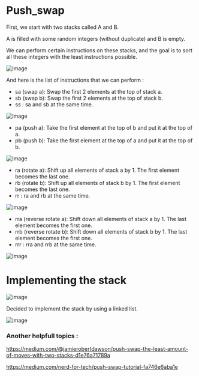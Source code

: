 # Push_swap

First, we start with two stacks called A and B.

A is filled with some random integers (without duplicate) and B is empty. 

We can perform certain instructions on these stacks, and the goal is to sort all these integers with the least instructions possible.

![image](https://github.com/izzypt/Push_swap/assets/73948790/5a04b89f-4ed9-48bf-bdd4-6bf56766cbb7)



And here is the list of instructions that we can perform :

- sa (swap a): Swap the first 2 elements at the top of stack a. 
- sb (swap b): Swap the first 2 elements at the top of stack b.
- ss : sa and sb at the same time.

![image](https://github.com/izzypt/Push_swap/assets/73948790/407c667f-1eae-47d4-a0c3-a8c337168fd3)

- pa (push a): Take the first element at the top of b and put it at the top of a. 
- pb (push b): Take the first element at the top of a and put it at the top of b.

![image](https://github.com/izzypt/Push_swap/assets/73948790/47290d7c-112c-4de7-8b58-bac1a6bd1785)

- ra (rotate a): Shift up all elements of stack a by 1. The first element becomes the last one.
- rb (rotate b): Shift up all elements of stack b by 1. The first element becomes the last one.
- rr : ra and rb at the same time.

![image](https://github.com/izzypt/Push_swap/assets/73948790/c5bb74b4-8d3d-47bc-8622-22ad9feea6a8)


- rra (reverse rotate a): Shift down all elements of stack a by 1. The last element becomes the first one.
- rrb (reverse rotate b): Shift down all elements of stack b by 1. The last element becomes the first one.
- rrr : rra and rrb at the same time.

![image](https://github.com/izzypt/Push_swap/assets/73948790/a7ea4981-003b-48c3-b171-a48887ce7fd0)





# Implementing the stack

![image](https://github.com/izzypt/Push_swap/assets/73948790/04aac693-59b3-4f62-8d3c-4fe703f03206)



Decided to implement the stack by using a linked list.

![image](https://github.com/izzypt/Push_swap/assets/73948790/7486eb4f-bb2f-4a45-ba97-ca808055e89d)


### Another helpfull topics :

https://medium.com/@jamierobertdawson/push-swap-the-least-amount-of-moves-with-two-stacks-d1e76a71789a

https://medium.com/nerd-for-tech/push-swap-tutorial-fa746e6aba1e
